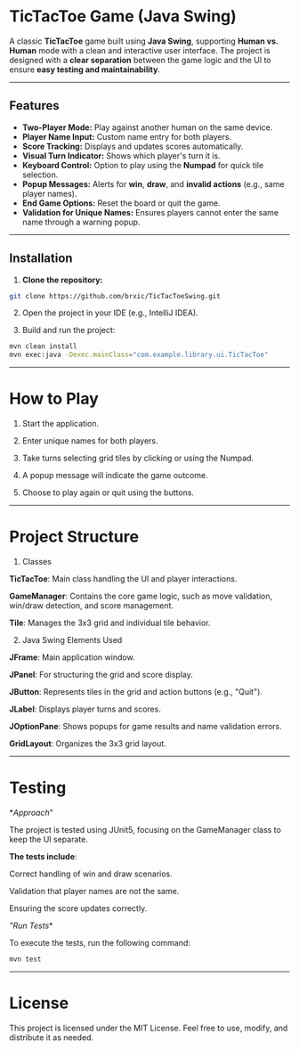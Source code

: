 # TicTacToe Game (Java Swing)

A classic **TicTacToe** game built using **Java Swing**, supporting **Human vs. Human** mode with a clean and interactive user interface. The project is designed with a **clear separation** between the game logic and the UI to ensure **easy testing and maintainability**.

---

## Features

- **Two-Player Mode:** Play against another human on the same device.
- **Player Name Input:** Custom name entry for both players.
- **Score Tracking:** Displays and updates scores automatically.
- **Visual Turn Indicator:** Shows which player's turn it is.
- **Keyboard Control:** Option to play using the **Numpad** for quick tile selection.
- **Popup Messages:** Alerts for **win**, **draw**, and **invalid actions** (e.g., same player names).
- **End Game Options:** Reset the board or quit the game.
- **Validation for Unique Names:** Ensures players cannot enter the same name through a warning popup.

---

## Installation

1. **Clone the repository:**
```bash
git clone https://github.com/brxic/TicTacToeSwing.git
```

2. Open the project in your IDE (e.g., IntelliJ IDEA).


3. Build and run the project:


```bash
mvn clean install
mvn exec:java -Dexec.mainClass="com.example.library.ui.TicTacToe"
```

---

# How to Play

1. Start the application.


2. Enter unique names for both players.


3. Take turns selecting grid tiles by clicking or using the Numpad.


4. A popup message will indicate the game outcome.


5. Choose to play again or quit using the buttons.




---

# Project Structure

1. Classes

**TicTacToe**: Main class handling the UI and player interactions.

**GameManager**: Contains the core game logic, such as move validation, win/draw detection, and score management.

**Tile**: Manages the 3x3 grid and individual tile behavior.


2. Java Swing Elements Used

**JFrame**: Main application window.

**JPanel**: For structuring the grid and score display.

**JButton**: Represents tiles in the grid and action buttons (e.g., "Quit").

**JLabel**: Displays player turns and scores.

**JOptionPane**: Shows popups for game results and name validation errors.

**GridLayout**: Organizes the 3x3 grid layout.



---

# Testing

**Approach*"

The project is tested using JUnit5, focusing on the GameManager class to keep the UI separate.

**The tests include**:  

Correct handling of win and draw scenarios.  

Validation that player names are not the same.  

Ensuring the score updates correctly.  



*"Run Tests**

To execute the tests, run the following command:

```bash
mvn test  
```

---

# License

This project is licensed under the MIT License. Feel free to use, modify, and distribute it as needed.


